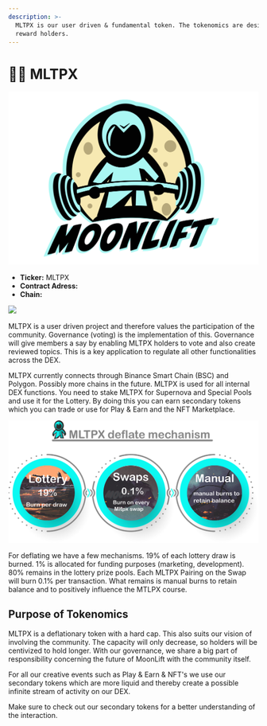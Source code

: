 ```yaml
---
description: >-
  MLTPX is our user driven & fundamental token. The tokenomics are designed to
  reward holders.
---
```


# 👩‍🚀 MLTPX

![](../.gitbook/assets/moonlift-logo-2.2-png.png)

* **Ticker:** MLTPX
* **Contract Adress:**
* **Chain:**

![](../.gitbook/assets/mltpx-governance-2.png)

MLTPX is a user driven project and therefore values the participation of the community. Governance \(voting\) is the implementation of this. Governance will give members a say by enabling MLTPX holders to vote and also create reviewed topics. This is a key application to regulate all other functionalities across the DEX.

MLTPX currently connects through Binance Smart Chain \(BSC\) and Polygon. Possibly more chains in the future. MLTPX is used for all internal DEX functions. You need to stake MLTPX for Supernova and Special Pools and use it for the Lottery. By doing this you can earn secondary tokens which you can trade or use for Play & Earn and the NFT Marketplace.

![](../.gitbook/assets/deflate-mechanism.png)



For deflating we have a few mechanisms. 19% of each lottery draw is burned. 1% is allocated for funding purposes \(marketing, development\). 80% remains in the lottery prize pools. Each MLTPX Pairing on the Swap will burn 0.1% per transaction. What remains is manual burns to retain balance and to positively influence the MTLPX course.

## Purpose of Tokenomics

MLTPX is a deflationary token with a hard cap. This also suits our vision of involving the community. The capacity will only decrease, so holders will be centivized to hold longer. With our governance, we share a big part of responsibility concerning the future of MoonLift with the community itself. 

For all our creative events such as Play & Earn & NFT's we use our secondary tokens which are more liquid and thereby create a possible infinite stream of activity on our DEX.

Make sure to check out our secondary tokens for a better understanding of the interaction.  




